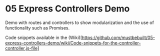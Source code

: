 # 05 Express Controllers Demo

Demo with routes and controllers to show modularization and the use of functionality such as Promises.

Code snippets available in the (Wiki)[https://github.com/mustbebuilt/05-express-controllers-demo/wiki/Code-snippets-for-the-controller-controller.js-file]

